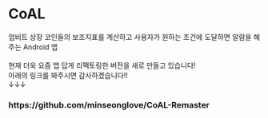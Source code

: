 # CoAL
업비트 상장 코인들의 보조지표를 계산하고 사용자가 원하는 조건에 도달하면 알람을 해주는 Android 앱<br>
<br>
현재 더욱 요즘 앱 답게 리팩토링한 버전을 새로 만들고 있습니다!<br>
아래의 링크를 봐주시면 감사하겠습니다!!<br>
↓↓↓
<h3>https://github.com/minseonglove/CoAL-Remaster</h3>
